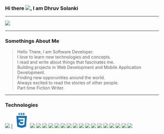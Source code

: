 ### Hi there <img src="https://raw.githubusercontent.com/MartinHeinz/MartinHeinz/master/wave.gif" width="30px">, I am Dhruv Solanki

---

<!--
**dhruv-solanki/dhruv-solanki** is a ✨ _special_ ✨ repository because its `README.md` (this file) appears on your GitHub profile.

Here are some ideas to get you started:

- 🔭 I’m currently working on ...
- 🌱 I’m currently learning ...
- 👯 I’m looking to collaborate on ...
- 🤔 I’m looking for help with ...
- 💬 Ask me about ...
- 📫 How to reach me: ...
- 😄 Pronouns: ...
- ⚡ Fun fact: ...
-->

<img src="https://media.giphy.com/media/AFdcYElkoNAUE/giphy.gif">

---

### Somethings About Me

> Hello There, I am Software Developer.<br> 
> I love to learn new technologies and concepts.<br> 
> I read and write about things that fascinates me. <br>
> Building projects in Web Development and Mobile Application Development. <br>
> Finding new opporunities around the world. <br>
> Always excited to read the stories of other people. <br>
> Part time Fiction Writer. <br>

---

### Technologies 

<img src="https://cdn.worldvectorlogo.com/logos/html5-2.svg" width="50px"> | <img src="https://raw.githubusercontent.com/devicons/devicon/master/icons/css3/css3-plain-wordmark.svg" width="50px">
<img src="https://cdn.worldvectorlogo.com/logos/bootstrap-4.svg" width="50px">
<img src="https://cdn.worldvectorlogo.com/logos/logo-javascript.svg" width="50px">
<img src="https://cdn.worldvectorlogo.com/logos/typescript.svg" width="50px">
<img src="https://cdn.worldvectorlogo.com/logos/material-ui-1.svg" width="50px">
<img src="https://cdn.worldvectorlogo.com/logos/angular-icon-1.svg" width="50px">
<img src="https://cdn.worldvectorlogo.com/logos/svelte-1.svg" width="50px">
<img src="https://cdn.worldvectorlogo.com/logos/nodejs-1.svg" width="50px">
<img src="https://cdn.worldvectorlogo.com/logos/express-109.svg" width="50px">
<img src="https://cdn.worldvectorlogo.com/logos/mongodb-icon-1.svg" width="50px">
<img src="https://cdn.worldvectorlogo.com/logos/mysql-6.svg" width="50px">
<img src="https://cdn.worldvectorlogo.com/logos/postgresql.svg" width="50px">
<img src="https://cdn.worldvectorlogo.com/logos/flutter-logo.svg" width="50px">
<img src="https://cdn.worldvectorlogo.com/logos/git.svg" width="50px">
<img src="https://cdn.worldvectorlogo.com/logos/npm.svg" width="50px">
<img src="https://cdn.worldvectorlogo.com/logos/visual-studio-code-1.svg" width="50px">
<img src="https://cdn.worldvectorlogo.com/logos/android-4.svg" width="50px">
<img src="https://cdn.worldvectorlogo.com/logos/python-5.svg" width="50px">
                                                                           
                                                                           
